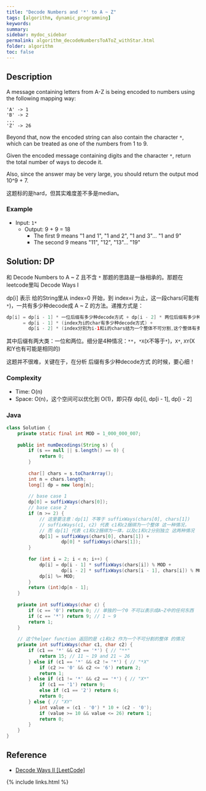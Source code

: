 ```yaml
---
title: "Decode Numbers and '*' to A ~ Z"
tags: [algorithm, dynamic_programming]
keywords:
summary:
sidebar: mydoc_sidebar
permalink: algorithm_decodeNumbersToAToZ_withStar.html
folder: algorithm
toc: false
---
```


## Description
A message containing letters from A-Z is being encoded to numbers using the following mapping way:
```
'A' -> 1
'B' -> 2
...
'Z' -> 26
```
Beyond that, now the encoded string can also contain the character `*`, which can be treated as one of the numbers from 1 to 9.

Given the encoded message containing digits and the character `*`, return the total number of ways to decode it.

Also, since the answer may be very large, you should return the output mod 10^9 + 7.

这题标的是hard，但其实难度差不多是median。

### Example
* Input: `1*`
  * Output: 9 + 9 = 18
    * The first 9 means "1 and 1", "1 and 2", "1 and 3"... "1 and 9"
    * The second 9 means "11", "12", "13"... "19"

## Solution: DP
和 Decode Numbers to A ~ Z 且不含 `*` 那题的思路是一脉相承的。那题在leetcode里叫 Decode Ways I

dp[i] 表示 给的String里从 index=0 开始，到 index=i 为止，这一段chars(可能有`*`)，一共有多少种decode成 A ~ Z 的方法。递推方式是：
```java
dp[i] = dp[i - 1] * 一位后缀有多少种decode方式 + dp[i - 2] * 两位后缀有多少种decode方式
      = dp[i - 1] * (index为i的char有多少种decode方式) + 
        dp[i - 2] * (index分别为i-1和i的chars结为一个整体不可分割,这个整体有多少种decode方式)
```
其中后缀有两大类：一位和两位。细分是4种情况：`**`，`*X`(`X`不等于`*`)，`X*`, `XY`(X和Y也有可能是相同的)

这题并不很难，关键在于，在分析 后缀有多少种decode方式 的时候，要心细！

### Complexity
* Time: O(n)
* Space: O(n)，这个空间可以优化到 O(1)，即只存 dp[i], dp[i - 1], dp[i - 2]

### Java
```java
class Solution {
    private static final int MOD = 1_000_000_007;
    
    public int numDecodings(String s) {
        if (s == null || s.length() == 0) {
            return 0;
        }
        
        char[] chars = s.toCharArray();
        int n = chars.length;
        long[] dp = new long[n];
        
        // base case 1
        dp[0] = suffixWays(chars[0]);
        // base case 2
        if (n >= 2) {
            // 这里要注意：dp[1] 不等于 suffixWays(chars[0], chars[1])
            // suffixWays(c1, c2) 代表 c1和c2捆绑为一个整体 这一种情况，
            // 而 dp[1] 代表 c1和c2捆绑为一体，以及c1和c2分别独立 这两种情况
            dp[1] = suffixWays(chars[0], chars[1]) +
                    dp[0] * suffixWays(chars[1]);
        }
        
        for (int i = 2; i < n; i++) {
            dp[i] = dp[i - 1] * suffixWays(chars[i]) % MOD +
                    dp[i - 2] * suffixWays(chars[i - 1], chars[i]) % MOD;
            dp[i] %= MOD;
        }
        return (int)dp[n - 1];
    }
    
    private int suffixWays(char c) {
        if (c == '0') return 0; // 单独的一个0 不可以表示成A~Z中的任何东西
        if (c == '*') return 9; // 1 ~ 9
        return 1;
    }
    
    // 这个helper function 返回的是 c1和c2 作为一个不可分割的整体 的情况
    private int suffixWays(char c1, char c2) {
        if (c1 == '*' && c2 == '*') { // "**"
            return 15; // 11 ~ 19 and 21 ~ 26
        } else if (c1 == '*' && c2 != '*') { // "*X"
            if (c2 >= '0' && c2 <= '6') return 2;
            return 1;
        } else if (c1 != '*' && c2 == '*') { // "X*"
            if (c1 == '1') return 9;
            else if (c1 == '2') return 6;
            return 0;
        } else { // "XY"
            int value = (c1 - '0') * 10 + (c2 - '0');
            if (value >= 10 && value <= 26) return 1;
            return 0;
        }
    }
}
```

## Reference
* [Decode Ways II [LeetCode]](https://leetcode.com/problems/decode-ways-ii/description/)

{% include links.html %}
